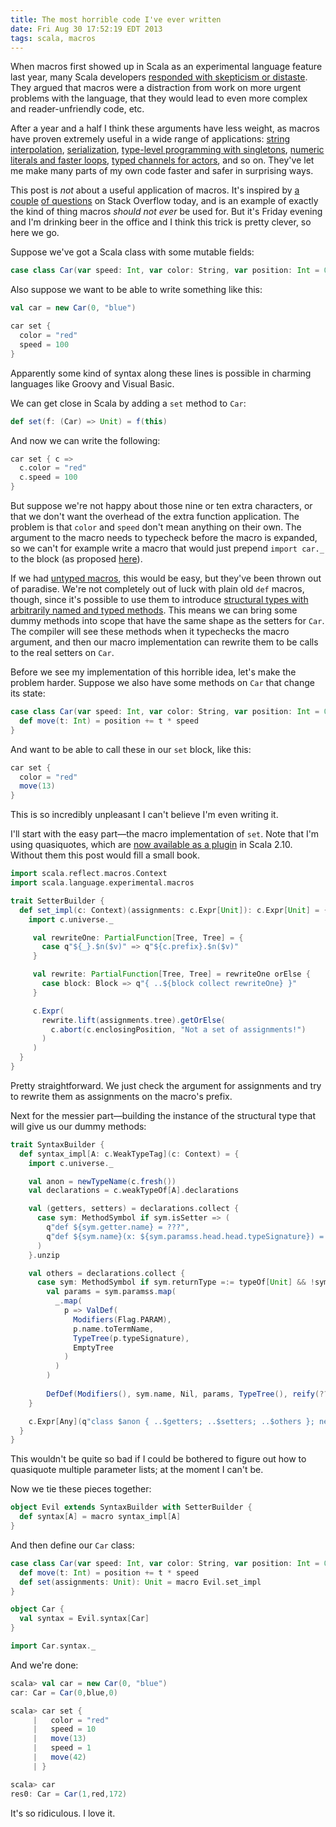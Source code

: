 ```yaml
---
title: The most horrible code I've ever written
date: Fri Aug 30 17:52:19 EDT 2013
tags: scala, macros
---
```


When macros first showed up in Scala as an experimental language feature last
year, many Scala developers
[responded with skepticism or distaste](http://blog.empathybox.com/post/19126121307/scala-macros-oh-god-why).
They argued that macros were a distraction from work on more urgent problems with
the language, that they would lead to even more complex and reader-unfriendly
code, etc.

After a year and a half I think these arguments have less weight,
as macros have proven extremely useful in a wide range of applications:
[string interpolation](http://docs.scala-lang.org/sips/pending/string-interpolation.html),
[serialization](https://github.com/scala/pickling),
[type-level programming with singletons](https://github.com/milessabin/shapeless),
[numeric literals and faster loops](https://github.com/non/spire),
[typed channels for actors](http://doc.akka.io/docs/akka/snapshot/scala/typed-channels.html),
and so on. They've let me make many parts of my own code faster and safer
in surprising ways.

This post is _not_ about a useful application of macros.
It's inspired by
[a couple](https://stackoverflow.com/q/18537093/334519)
[of questions](https://stackoverflow.com/q/18535356/334519) on Stack Overflow today,
and is an example of exactly the kind of thing macros _should not ever_ be used for.
But it's Friday evening and I'm drinking beer in the office and I think this trick
is pretty clever, so here we go.

<!-- MORE -->

Suppose we've got a Scala class with some mutable fields:

``` scala
case class Car(var speed: Int, var color: String, var position: Int = 0)
```

Also suppose we want to be able to write something like this:

``` scala
val car = new Car(0, "blue")

car set {
  color = "red"
  speed = 100
}
```

Apparently some kind of syntax along these lines is possible in charming languages
like Groovy and Visual Basic.

We can get close in Scala by adding a `set` method to `Car`:

``` scala
def set(f: (Car) => Unit) = f(this)
```

And now we can write the following:

``` scala
car set { c =>
  c.color = "red"
  c.speed = 100
}
```

But suppose we're not happy about those nine or ten extra characters,
or that we don't want the overhead of the extra function application.
The problem is that `color` and `speed` don't mean anything on their own.
The argument to the macro needs to typecheck before the macro is expanded, so
we can't for example write a macro that would just prepend `import car._` to
the block (as proposed [here](https://stackoverflow.com/q/18537093/334519)).

If we had [untyped macros](http://docs.scala-lang.org/overviews/macros/untypedmacros.html),
this would be easy, but they've been thrown out of paradise. We're not completely
out of luck with plain old `def` macros, though, since it's possible to use them to
introduce [structural types with arbitrarily named and typed methods](https://stackoverflow.com/q/14370842/334519).
This means
we can bring some dummy methods into scope that have the same shape as the 
setters for `Car`. The compiler will see these methods when it typechecks the macro
argument, and then our macro implementation can rewrite them to be calls to the
real setters on `Car`.

Before we see my implementation of this horrible idea, let's make the problem harder.
Suppose we also have some methods on `Car` that change its state:

``` scala
case class Car(var speed: Int, var color: String, var position: Int = 0) {
  def move(t: Int) = position += t * speed
}
```

And want to be able to call these in our `set` block, like this:

``` scala
car set {
  color = "red"
  move(13)
}
```

This is so incredibly unpleasant I can't believe I'm even writing it.


I'll start with the easy part—the macro implementation of `set`. Note that
I'm using quasiquotes, which are [now available as a plugin](http://docs.scala-lang.org/overviews/macros/paradise.html)
in Scala 2.10. Without them this post would fill a small book.

``` scala
import scala.reflect.macros.Context
import scala.language.experimental.macros

trait SetterBuilder {
  def set_impl(c: Context)(assignments: c.Expr[Unit]): c.Expr[Unit] = {
    import c.universe._

     val rewriteOne: PartialFunction[Tree, Tree] = {
       case q"${_}.$n($v)" => q"${c.prefix}.$n($v)"
     }

     val rewrite: PartialFunction[Tree, Tree] = rewriteOne orElse {
       case block: Block => q"{ ..${block collect rewriteOne} }"
     }

     c.Expr(
       rewrite.lift(assignments.tree).getOrElse(
         c.abort(c.enclosingPosition, "Not a set of assignments!")
       )
     )
  }
}
```

Pretty straightforward. We just check the argument for assignments and
try to rewrite them as assignments on the macro's prefix.

Next for the messier part—building the instance of the structural type that will give us
our dummy methods:

``` scala
trait SyntaxBuilder {
  def syntax_impl[A: c.WeakTypeTag](c: Context) = {
    import c.universe._

    val anon = newTypeName(c.fresh())
    val declarations = c.weakTypeOf[A].declarations

    val (getters, setters) = declarations.collect {
      case sym: MethodSymbol if sym.isSetter => (
        q"def ${sym.getter.name} = ???",
        q"def ${sym.name}(x: ${sym.paramss.head.head.typeSignature}) = ???"
      )
    }.unzip

    val others = declarations.collect {
      case sym: MethodSymbol if sym.returnType =:= typeOf[Unit] && !sym.isSetter =>
        val params = sym.paramss.map(
          _.map(
            p => ValDef(
              Modifiers(Flag.PARAM),
              p.name.toTermName,
              TypeTree(p.typeSignature),
              EmptyTree
            )
          )
        )
        
        DefDef(Modifiers(), sym.name, Nil, params, TypeTree(), reify(???).tree)
    }

    c.Expr[Any](q"class $anon { ..$getters; ..$setters; ..$others }; new $anon {}")
  }
}
```

This wouldn't be quite so bad if I could be bothered to
figure out how to quasiquote multiple parameter lists;
at the moment I can't be.

Now we tie these pieces together:

``` scala
object Evil extends SyntaxBuilder with SetterBuilder {
  def syntax[A] = macro syntax_impl[A]
}
```

And then define our `Car` class:

``` scala
case class Car(var speed: Int, var color: String, var position: Int = 0) {
  def move(t: Int) = position += t * speed
  def set(assignments: Unit): Unit = macro Evil.set_impl
}

object Car {
  val syntax = Evil.syntax[Car]
}

import Car.syntax._
```

And we're done:

``` scala
scala> val car = new Car(0, "blue")
car: Car = Car(0,blue,0)

scala> car set {
     |   color = "red"
     |   speed = 10
     |   move(13)
     |   speed = 1
     |   move(42)
     | }

scala> car
res0: Car = Car(1,red,172)
```

It's so ridiculous. I love it.

